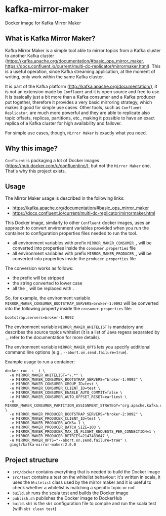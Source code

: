 # kafka-mirror-maker
Docker image for Kafka Mirror Maker

## What is Kafka Mirror Maker?

Kafka Mirror Maker is a simple tool able to mirror topics from a Kafka cluster to another Kafka cluster (https://kafka.apache.org/documentation/#basic_ops_mirror_maker, https://docs.confluent.io/current/multi-dc-replicator/mirrormaker.html).
This is a useful operation, since Kafka streaming application, at the moment of writing, only work within the same Kafka cluster.

It is part of the Kafka platform (http://kafka.apache.org/documentation/), it is not an extension made by `Confluent` and it is open source and free to use.
It is basically just a bit more than a Kafka consumer and a Kafka producer put together, therefore it provides a very basic mirroring strategy, which makes it good for simple use cases. Other tools, such as `Confluent Replicator`, are much more powerful and they are able to replicate also topic offsets, replicas, partitions, etc., making it possible to have an exact replica of a Kafka cluster for high availability and failover.

For simple use cases, though, `Mirror Maker` is exactly what you need.

## Why this image?

`Confluent` is packaging a lot of Docker images (https://hub.docker.com/u/confluentinc/), but not the `Mirror Maker` one. That's why this project exists.

## Usage

The Mirror Maker usage is described in the following links:

- https://kafka.apache.org/documentation/#basic_ops_mirror_maker
- https://docs.confluent.io/current/multi-dc-replicator/mirrormaker.html

This Docker image, similarly to other `Confluent` docker images, uses an approach to convert environment variables provided when you run the container to configuration properties files needed to run the tool.

- all environment variables with prefix `MIRROR_MAKER_CONSUMER_`, will be converted into properties inside the `consumer.properties` file
- all environment variables with prefix `MIRROR_MAKER_PRODUCER_`, will be converted into properties inside the `producer.properties` file

The conversion works as follows:
- the prefix will be stripped
- the string converted to lower case
- all the `_` will be replaced with `.`

So, for example, the environment variable `MIRROR_MAKER_CONSUMER_BOOTSTRAP_SERVERS=broker-1:9092` will be converted into the following property inside the `consumer.properties` file:

```
bootstrap.servers=broker-1:9092
```

The environment variable `MIRROR_MAKER_WHITELIST` is mandatory and describes the source topics whitelist (it is a list of Java regexs separated by `,`, refer to the documentation for more details).

The environment variable `MIRROR_MAKER_OPTS` lets you specify additional command line options (e.g., `--abort.on.send.failure=true`).


Example usage to run a container:

```
docker run -i -t \
  -e MIRROR_MAKER_WHITELIST="\.*" \
  -e MIRROR_MAKER_CONSUMER_BOOTSTRAP_SERVERS="broker-1:9092" \
  -e MIRROR_MAKER_CONSUMER_GROUP_ID=test \
  -e MIRROR_MAKER_CONSUMER_CLIENT_ID=test \
  -e MIRROR_MAKER_CONSUMER_ENABLE_AUTO_COMMIT=false \
  -e MIRROR_MAKER_CONSUMER_AUTO_OFFSET_RESET=earliest \
  -e MIRROR_MAKER_CONSUMER_PARTITION_ASSIGNMENT_STRATEGY="org.apache.kafka.clients.consumer.RoundRobinAssignor" \
  -e MIRROR_MAKER_PRODUCER_BOOTSTRAP_SERVERS="broker-2:9092" \
  -e MIRROR_MAKER_PRODUCER_CLIENT_ID=test \
  -e MIRROR_MAKER_PRODUCER_ACKS=-1 \
  -e MIRROR_MAKER_PRODUCER_BATCH_SIZE=100 \
  -e MIRROR_MAKER_PRODUCER_MAX_IN_FLIGHT_REQUESTS_PER_CONNECTION=1 \
  -e MIRROR_MAKER_PRODUCER_RETRIES=2147483647 \
  -e MIRROR_MAKER_OPTS="--abort.on.send.failure=true" \
  giogt/kafka-mirror-maker:2.0.0
```

## Project structure

- `src/docker` contains everything that is needed to build the Docker image
- `src/test` contains a test on the whitelist behaviour: it's written in scala, it uses the `Whitelist` class used by the mirror maker and it is useful to check whether a whitelist is matching a specific topic or not
- `build.sh` runs the scala test and builds the Docker image
- `publish.sh` publishes the Docker image to DockerHub
- `build.sbt` is the `sbt` configuration file to compile and run the scala test (with `sbt clean test`)
